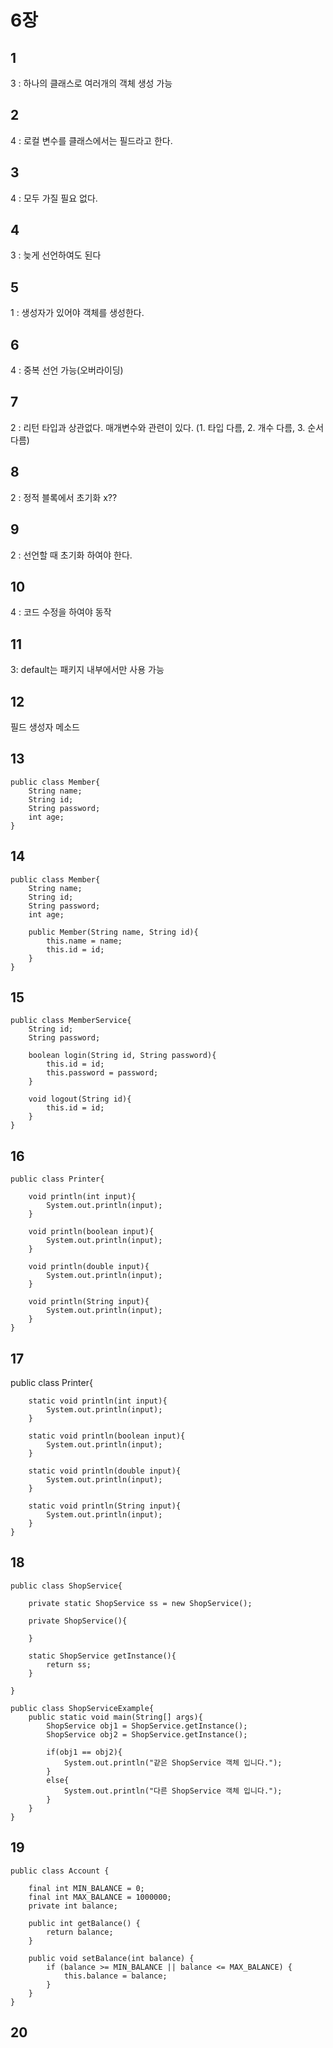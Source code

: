 # 6장

## 1
3 : 하나의 클래스로 여러개의 객체 생성 가능

## 2
4 : 로컬 변수를 클래스에서는 필드라고 한다.

## 3
4 : 모두 가질 필요 없다.

## 4
3 : 늦게 선언하여도 된다

## 5
1 : 생성자가 있어야 객체를 생성한다.

## 6
4 : 중복 선언 가능(오버라이딩)

## 7
2 : 리턴 타입과 상관없다. 
매개변수와 관련이 있다.
(1. 타입 다름, 2. 개수 다름, 3. 순서 다름)

## 8
2 : 정적 블록에서 초기화 x??

## 9
2 : 선언할 때 초기화 하여야 한다.

## 10
4 : 코드 수정을 하여야 동작

## 11
3: default는 패키지 내부에서만 사용 가능

## 12
필드
생성자
메소드

## 13
    public class Member{
        String name;
        String id;
        String password;
        int age;
    }

## 14
    public class Member{
        String name;
        String id;
        String password;
        int age;
        
        public Member(String name, String id){
            this.name = name;
            this.id = id;
        }
    }


## 15
    public class MemberService{
        String id;
        String password;
    
        boolean login(String id, String password){
            this.id = id;
            this.password = password;
        }
        
        void logout(String id){
            this.id = id;
        }
    }

## 16
    public class Printer{
    
        void println(int input){
            System.out.println(input);
        }
        
        void println(boolean input){
            System.out.println(input);
        }
        
        void println(double input){
            System.out.println(input);
        }
        
        void println(String input){
            System.out.println(input);
        }
    }

## 17
public class Printer{
    
        static void println(int input){
            System.out.println(input);
        }
        
        static void println(boolean input){
            System.out.println(input);
        }
        
        static void println(double input){
            System.out.println(input);
        }
        
        static void println(String input){
            System.out.println(input);
        }
    }

## 18
    public class ShopService{
    
        private static ShopService ss = new ShopService();
    
        private ShopService(){
            
        }
        
        static ShopService getInstance(){
            return ss;
        }
        
    }
    
    public class ShopServiceExample{
        public static void main(String[] args){
            ShopService obj1 = ShopService.getInstance();
            ShopService obj2 = ShopService.getInstance();
            
            if(obj1 == obj2){
                System.out.println("같은 ShopService 객체 입니다.");
            }
            else{
                System.out.println("다른 ShopService 객체 입니다.");
            }
        }
    }

## 19
    public class Account {

	    final int MIN_BALANCE = 0;
	    final int MAX_BALANCE = 1000000;
	    private int balance;

	    public int getBalance() {
		    return balance;
	    }

	    public void setBalance(int balance) {
		    if (balance >= MIN_BALANCE || balance <= MAX_BALANCE) {
			    this.balance = balance;
		    }
	    }
    }

## 20



